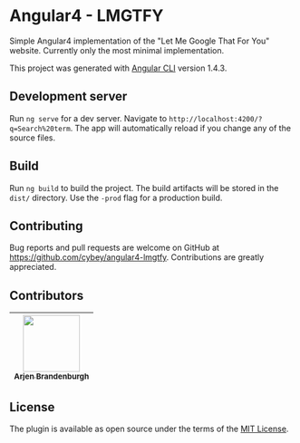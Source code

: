 # Angular4 - LMGTFY

Simple Angular4 implementation of the "Let Me Google That For You" website. Currently only the most minimal implementation. 

This project was generated with [Angular CLI](https://github.com/angular/angular-cli) version 1.4.3.

## Development server

Run `ng serve` for a dev server. Navigate to `http://localhost:4200/?q=Search%20term`. The app will automatically reload if you change any of the source files.

## Build

Run `ng build` to build the project. The build artifacts will be stored in the `dist/` directory. Use the `-prod` flag for a production build.

## Contributing

Bug reports and pull requests are welcome on GitHub at https://github.com/cybey/angular4-lmgtfy.
Contributions are greatly appreciated. 

## Contributors

| [<img src="https://avatars.githubusercontent.com/u/7848606?v=3" width="100px;"/><br /><sub>Arjen Brandenburgh</sub>](https://github.com/cybey) |
| :---: |

## License

The plugin is available as open source under the terms of the [MIT License](http://opensource.org/licenses/MIT).